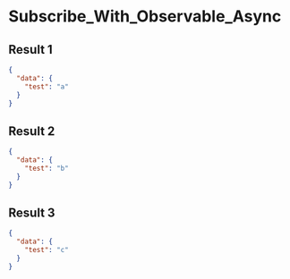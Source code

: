 # Subscribe_With_Observable_Async

## Result 1

```json
{
  "data": {
    "test": "a"
  }
}
```

## Result 2

```json
{
  "data": {
    "test": "b"
  }
}
```

## Result 3

```json
{
  "data": {
    "test": "c"
  }
}
```

